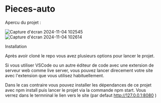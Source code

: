 # Pieces-auto

Apercu du projet : 

![Capture d'écran 2024-11-04 102545](https://github.com/user-attachments/assets/c04f11e7-f229-4833-b4b2-5cb6f96d40d4)
![Capture d'écran 2024-11-04 102614](https://github.com/user-attachments/assets/d8be9ac7-5e8c-4579-8da5-d6fb28961f15)


Installation

Après avoir cloné le repo vous avez plusieurs options pour lancer le projet.

Si vous utiliser VSCode ou un autre éditeur de code avec une extersion de serveur web comme live server, vous pouvez lancer direcement votre site avec l'extension que vous utilisez habituellement.

Dans le cas contraire vous pouvez installer les dépendances de ce projet avec npm install puis lancer le projet via la commande npm start. Vous verrez dans le termninal le lien vers le site (par defaut http://127.0.0.1:8080 )
